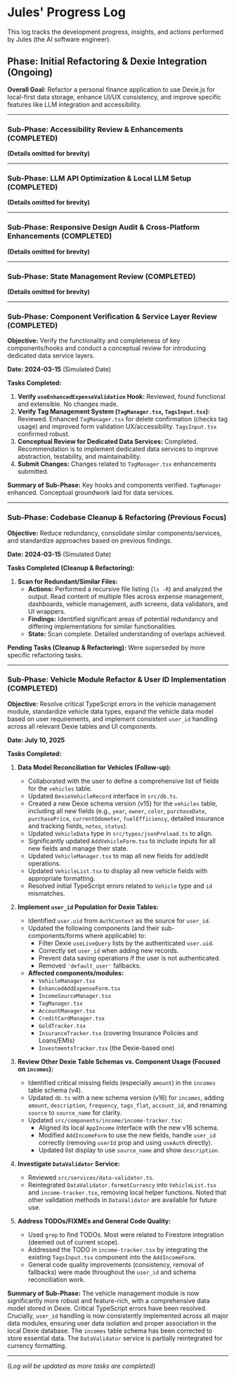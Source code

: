 # Jules' Progress Log

This log tracks the development progress, insights, and actions performed by Jules (the AI software engineer).

## Phase: Initial Refactoring & Dexie Integration (Ongoing)

**Overall Goal:** Refactor a personal finance application to use Dexie.js for local-first data storage, enhance UI/UX consistency, and improve specific features like LLM integration and accessibility.

---

### Sub-Phase: Accessibility Review & Enhancements (COMPLETED)
**(Details omitted for brevity)**

---
### Sub-Phase: LLM API Optimization & Local LLM Setup (COMPLETED)
**(Details omitted for brevity)**

---
### Sub-Phase: Responsive Design Audit & Cross-Platform Enhancements (COMPLETED)
**(Details omitted for brevity)**

---
### Sub-Phase: State Management Review (COMPLETED)
**(Details omitted for brevity)**

---
### Sub-Phase: Component Verification & Service Layer Review (COMPLETED)

**Objective:** Verify the functionality and completeness of key components/hooks and conduct a conceptual review for introducing dedicated data service layers.

**Date: 2024-03-15** (Simulated Date)

**Tasks Completed:**

1.  **Verify `useEnhancedExpenseValidation` Hook:** Reviewed, found functional and extensible. No changes made.
2.  **Verify Tag Management System (`TagManager.tsx`, `TagsInput.tsx`):** Reviewed. Enhanced `TagManager.tsx` for delete confirmation (checks tag usage) and improved form validation UX/accessibility. `TagsInput.tsx` confirmed robust.
3.  **Conceptual Review for Dedicated Data Services:** Completed. Recommendation is to implement dedicated data services to improve abstraction, testability, and maintainability.
4.  **Submit Changes:** Changes related to `TagManager.tsx` enhancements submitted.

**Summary of Sub-Phase:** Key hooks and components verified. `TagManager` enhanced. Conceptual groundwork laid for data services.

---
### Sub-Phase: Codebase Cleanup & Refactoring (Previous Focus)

**Objective:** Reduce redundancy, consolidate similar components/services, and standardize approaches based on previous findings.

**Date: 2024-03-15** (Simulated Date)

**Tasks Completed (Cleanup & Refactoring):**

1.  **Scan for Redundant/Similar Files:**
    *   **Actions:** Performed a recursive file listing (`ls -R`) and analyzed the output. Read content of multiple files across expense management, dashboards, vehicle management, auth screens, data validators, and UI wrappers.
    *   **Findings:** Identified significant areas of potential redundancy and differing implementations for similar functionalities.
    *   **State:** Scan complete. Detailed understanding of overlaps achieved.

**Pending Tasks (Cleanup & Refactoring):** Were superseded by more specific refactoring tasks.

---
### Sub-Phase: Vehicle Module Refactor & User ID Implementation (COMPLETED)

**Objective:** Resolve critical TypeScript errors in the vehicle management module, standardize vehicle data types, expand the vehicle data model based on user requirements, and implement consistent `user_id` handling across all relevant Dexie tables and UI components.

**Date: July 10, 2025**

**Tasks Completed:**

1.  **Data Model Reconciliation for Vehicles (Follow-up):**
    *   Collaborated with the user to define a comprehensive list of fields for the `vehicles` table.
    *   Updated `DexieVehicleRecord` interface in `src/db.ts`.
    *   Created a new Dexie schema version (v15) for the `vehicles` table, including all new fields (e.g., `year`, `owner`, `color`, `purchaseDate`, `purchasePrice`, `currentOdometer`, `fuelEfficiency`, detailed insurance and tracking fields, `notes`, `status`).
    *   Updated `VehicleData` type in `src/types/jsonPreload.ts` to align.
    *   Significantly updated `AddVehicleForm.tsx` to include inputs for all new fields and manage their state.
    *   Updated `VehicleManager.tsx` to map all new fields for add/edit operations.
    *   Updated `VehicleList.tsx` to display all new vehicle fields with appropriate formatting.
    *   Resolved initial TypeScript errors related to `Vehicle` type and `id` mismatches.

2.  **Implement `user_id` Population for Dexie Tables:**
    *   Identified `user.uid` from `AuthContext` as the source for `user_id`.
    *   Updated the following components (and their sub-components/forms where applicable) to:
        *   Filter Dexie `useLiveQuery` lists by the authenticated `user.uid`.
        *   Correctly set `user_id` when adding new records.
        *   Prevent data saving operations if the user is not authenticated.
        *   Removed `'default_user'` fallbacks.
    *   **Affected components/modules:**
        *   `VehicleManager.tsx`
        *   `EnhancedAddExpenseForm.tsx`
        *   `IncomeSourceManager.tsx`
        *   `TagManager.tsx`
        *   `AccountManager.tsx`
        *   `CreditCardManager.tsx`
        *   `GoldTracker.tsx`
        *   `InsuranceTracker.tsx` (covering Insurance Policies and Loans/EMIs)
        *   `InvestmentsTracker.tsx` (the Dexie-based one)

3.  **Review Other Dexie Table Schemas vs. Component Usage (Focused on `incomes`):**
    *   Identified critical missing fields (especially `amount`) in the `incomes` table schema (v4).
    *   Updated `db.ts` with a new schema version (v16) for `incomes`, adding `amount`, `description`, `frequency`, `tags_flat`, `account_id`, and renaming `source` to `source_name` for clarity.
    *   Updated `src/components/income/income-tracker.tsx`:
        *   Aligned its local `AppIncome` interface with the new v16 schema.
        *   Modified `AddIncomeForm` to use the new fields, handle `user_id` correctly (removing `userId` prop and using `useAuth` directly).
        *   Updated list display to use `source_name` and show `description`.

4.  **Investigate `DataValidator` Service:**
    *   Reviewed `src/services/data-validator.ts`.
    *   Reintegrated `DataValidator.formatCurrency` into `VehicleList.tsx` and `income-tracker.tsx`, removing local helper functions. Noted that other validation methods in `DataValidator` are available for future use.

5.  **Address TODOs/FIXMEs and General Code Quality:**
    *   Used `grep` to find TODOs. Most were related to Firestore integration (deemed out of current scope).
    *   Addressed the TODO in `income-tracker.tsx` by integrating the existing `TagsInput.tsx` component into the `AddIncomeForm`.
    *   General code quality improvements (consistency, removal of fallbacks) were made throughout the `user_id` and schema reconciliation work.

**Summary of Sub-Phase:**
The vehicle management module is now significantly more robust and feature-rich, with a comprehensive data model stored in Dexie. Critical TypeScript errors have been resolved. Crucially, `user_id` handling is now consistently implemented across all major data modules, ensuring user data isolation and proper association in the local Dexie database. The `incomes` table schema has been corrected to store essential data. The `DataValidator` service is partially reintegrated for currency formatting.

---
*(Log will be updated as more tasks are completed)*

